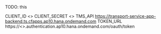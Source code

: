 TODO: this



CLIENT_ID <<client ID>>
CLIENT_SECRET <<client secret>>
TMS_API https://transport-service-app-backend.ts.cfapps.ap10.hana.ondemand.com
TOKEN_URL https://<<subacct>>.authentication.ap10.hana.ondemand.com/oauth/token